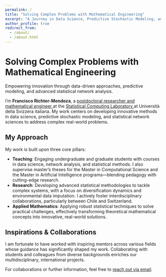 ```yaml
---
permalink: /
title: "Solving Complex Problems with Mathematical Engineering"
excerpt: "A Journey in Data Science, Predictive Stochastic Modeling, and Statistical Network Sciences"
author_profile: true
redirect_from:
  - /about/
  - /about.html
---
```


<div class="hero">
  <h1>Solving Complex Problems with Mathematical Engineering</h1>
  <p class="lead">Empowering innovation through data-driven approaches, predictive modeling, and advanced statistical network analysis.</p>
</div>

<div class="introduction">
  <p>
    I’m <strong>Francisco Richter-Mendoza</strong>, a 
    <a href="https://raw.githubusercontent.com/franciscorichter/franciscorichter.github.io/master/files/CV.pdf" target="_blank">
      postdoctoral researcher and mathematical engineer
    </a> 
    at the 
    <a href="https://www.ci.inf.usi.ch/research/statslab/people/" target="_blank">
      Statistical Computing Laboratory
    </a> 
    at Università della Svizzera italiana. My work centers on developing innovative methods in data science, predictive stochastic modeling, and statistical network sciences to address complex real-world problems.
  </p>
</div>

<div class="pillars">
  <h2>My Approach</h2>
  <p>My work is built upon three core pillars:</p>
  <ul>
    <li>
      <strong>Teaching</strong>: Engaging undergraduate and graduate students with courses in data science, network analysis, and statistical methods. I also supervise master’s theses for the Master in Computational Science and the Master in Artificial Intelligence programs—blending pedagogy with cutting-edge research.
    </li>
    <li>
      <strong>Research</strong>: Developing advanced statistical methodologies to tackle complex systems, with a focus on diversification dynamics and environmental data imputation. I actively foster interdisciplinary collaborations, particularly between Chile and Switzerland.
    </li>
    <li>
      <strong>Applied Mathematics</strong>: Applying robust statistical techniques to solve practical challenges, effectively transforming theoretical mathematical concepts into innovative, real-world solutions.
    </li>
  </ul>
</div>

<div class="experience">
  <h2>Inspirations & Collaborations</h2>
  <p>
    I am fortunate to have worked with inspiring mentors across various fields whose guidance has significantly shaped my work. Collaborating with students and colleagues from diverse backgrounds enriches our multidisciplinary, international projects.
  </p>
</div>

<div class="contact">
  <p>
    For collaborations or further information, feel free to 
    <a href="mailto:richtf@usi.ch">reach out via email</a>.
  </p>
</div>
